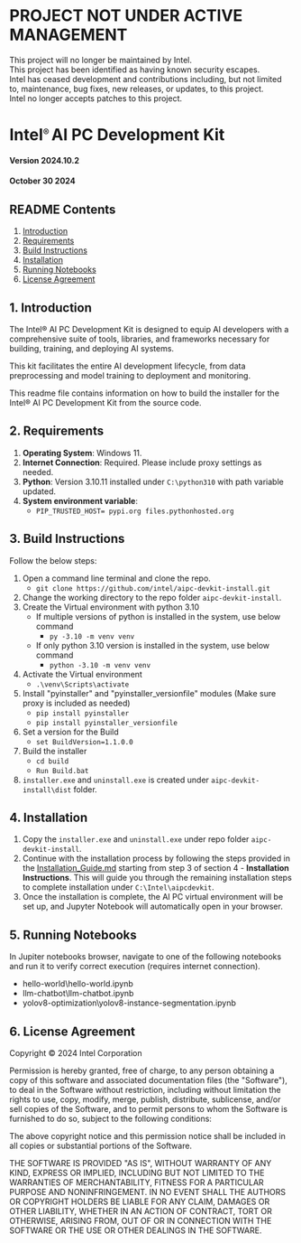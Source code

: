 # PROJECT NOT UNDER ACTIVE MANAGEMENT
This project will no longer be maintained by Intel.  
This project has been identified as having known security escapes.  
Intel has ceased development and contributions including, but not limited to, maintenance, bug fixes, new releases, or updates, to this project.  
Intel no longer accepts patches to this project.  

# Intel<span style="font-size: 20px;"><sup>® </sup></span> AI PC Development Kit
#### Version 2024.10.2
#### October 30 2024

## README Contents

1.  [Introduction](#1-introduction)
2.  [Requirements](#2-requirements)
3.  [Build Instructions](#3-build-instructions)
4.  [Installation](#4-installation)
5.  [Running Notebooks](#5-running-notebooks)
6.  [License Agreement](#6-license-agreement)

## 1. Introduction

The Intel® AI PC Development Kit is designed to equip AI developers with a comprehensive suite of tools, libraries, and frameworks necessary for building, training, and deploying AI systems. 

This kit facilitates the entire AI development lifecycle, from data preprocessing and model training to deployment and monitoring. 

This readme file contains information on how to build the installer for the Intel® AI PC Development Kit from the source code. 

## 2. Requirements

1. **Operating System**: Windows 11.
2. **Internet Connection**: Required. Please include proxy settings as needed.
3. **Python**: Version 3.10.11 installed under `C:\python310` with path variable updated.
4. **System environment variable**:
    - `PIP_TRUSTED_HOST= pypi.org files.pythonhosted.org`

## 3. Build Instructions

Follow the below steps:
1. Open a command line terminal and clone the repo.
    - `git clone https://github.com/intel/aipc-devkit-install.git`
2. Change the working directory to the repo folder `aipc-devkit-install`.
3. Create the Virtual environment with python 3.10
    - If multiple versions of python is installed in the system, use below command
        - `py -3.10 -m venv venv`
    - If only python 3.10 version is installed in the system, use below command
        - `python -3.10 -m venv venv`
4. Activate the Virtual environment
    - `.\venv\Scripts\activate`
5. Install "pyinstaller" and "pyinstaller_versionfile" modules (Make sure proxy is included as needed)
    - `pip install pyinstaller`
    - `pip install pyinstaller_versionfile`
6. Set a version for the Build
    - `set BuildVersion=1.1.0.0`
7. Build the installer
    - `cd build`
    - `Run Build.bat`
8. `installer.exe` and `uninstall.exe` is created under `aipc-devkit-install\dist` folder.

## 4. Installation

1. Copy the `installer.exe` and `uninstall.exe` under repo folder `aipc-devkit-install`.
2. Continue with the installation process by following the steps provided in the [Installation_Guide.md](Installation_Guide.md) starting from step 3 of section 4 - **Installation Instructions**. This will guide you through the remaining installation steps to complete installation under `C:\Intel\aipcdevkit`. 
3. Once the installation is complete, the AI PC virtual environment will be set up, and Jupyter Notebook will automatically open in your browser.

## 5. Running Notebooks

In Jupiter notebooks browser, navigate to one of the following notebooks and run it to verify correct execution (requires internet connection).
- hello-world\hello-world.ipynb
- llm-chatbot\llm-chatbot.ipynb
- yolov8-optimization\yolov8-instance-segmentation.ipynb

## 6. License Agreement

Copyright © 2024 Intel Corporation

Permission is hereby granted, free of charge, to any person obtaining a copy of
this software and associated documentation files (the "Software"), to deal in the
Software without restriction, including without limitation the rights to use, copy,
modify, merge, publish, distribute, sublicense, and/or sell copies of the Software,
and to permit persons to whom the Software is furnished to do so, subject to the
following conditions:

The above copyright notice and this permission notice shall be included in all
copies or substantial portions of the Software.

THE SOFTWARE IS PROVIDED "AS IS", WITHOUT WARRANTY OF ANY
KIND, EXPRESS OR IMPLIED, INCLUDING BUT NOT LIMITED TO THE
WARRANTIES OF MERCHANTABILITY, FITNESS FOR A PARTICULAR
PURPOSE AND NONINFRINGEMENT. IN NO EVENT SHALL THE
AUTHORS OR COPYRIGHT HOLDERS BE LIABLE FOR ANY CLAIM,
DAMAGES OR OTHER LIABILITY, WHETHER IN AN ACTION OF
CONTRACT, TORT OR OTHERWISE, ARISING FROM, OUT OF OR IN
CONNECTION WITH THE SOFTWARE OR THE USE OR OTHER
DEALINGS IN THE SOFTWARE.
